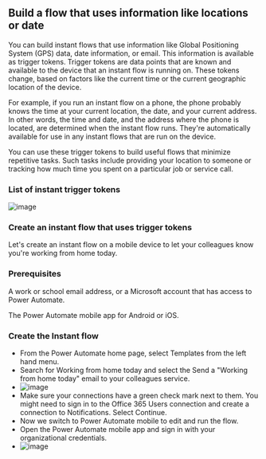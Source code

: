 ## Build a flow that uses information like locations or date

You can build instant flows that use information like Global Positioning System (GPS) data, date information, or email. This information is available as trigger tokens. Trigger tokens are data points that are known and available to the device that an instant flow is running on. These tokens change, based on factors like the current time or the current geographic location of the device.

For example, if you run an instant flow on a phone, the phone probably knows the time at your current location, the date, and your current address. In other words, the time and date, and the address where the phone is located, are determined when the instant flow runs. They're automatically available for use in any instant flows that are run on the device.

You can use these trigger tokens to build useful flows that minimize repetitive tasks. Such tasks include providing your location to someone or tracking how much time you spent on a particular job or service call.

### List of instant trigger tokens 

![image](https://github.com/liubovkyry/Power_automate/assets/118057504/01179059-df47-41bb-bd97-779dd4dd2313)

### Create an instant flow that uses trigger tokens

Let's create an instant flow on a mobile device to let your colleagues know you're working from home today.

### Prerequisites
A work or school email address, or a Microsoft account that has access to Power Automate.

The Power Automate mobile app for Android or iOS.

### Create the Instant flow

 - From the Power Automate home page, select Templates from the left hand menu.
 - Search for Working from home today and select the Send a "Working from home today" email to your colleagues service.
 - ![image](https://github.com/liubovkyry/Power_automate/assets/118057504/58fbfa8f-a9ce-4388-a2d2-054e8c46f63b)
 - Make sure your connections have a green check mark next to them. You might need to sign in to the Office 365 Users connection and create a connection to Notifications. Select Continue.
 - Now we switch to Power Automate mobile to edit and run the flow.
 - Open the Power Automate mobile app and sign in with your organizational credentials.
 - ![image](https://github.com/liubovkyry/Power_automate/assets/118057504/c2f3481c-fad7-493e-bad5-c4e005acf836)
